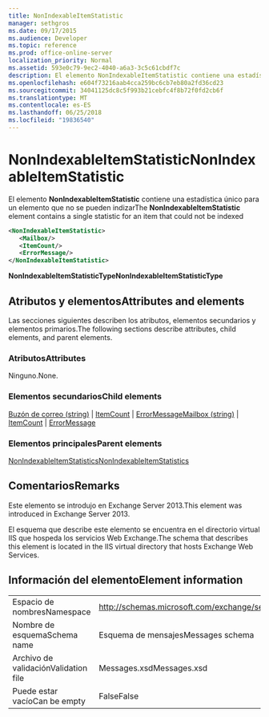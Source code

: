 ```yaml
---
title: NonIndexableItemStatistic
manager: sethgros
ms.date: 09/17/2015
ms.audience: Developer
ms.topic: reference
ms.prod: office-online-server
localization_priority: Normal
ms.assetid: 593e0c79-9ec2-4040-a6a3-3c5c61cbdf7c
description: El elemento NonIndexableItemStatistic contiene una estadística único para un elemento que no se pueden indizar
ms.openlocfilehash: e604f73216aab4cca259bc6cb7eb80a2fd36cd23
ms.sourcegitcommit: 34041125dc8c5f993b21cebfc4f8b72f0fd2cb6f
ms.translationtype: MT
ms.contentlocale: es-ES
ms.lasthandoff: 06/25/2018
ms.locfileid: "19836540"
---
```

# <a name="nonindexableitemstatistic"></a><span data-ttu-id="a5811-103">NonIndexableItemStatistic</span><span class="sxs-lookup"><span data-stu-id="a5811-103">NonIndexableItemStatistic</span></span>

<span data-ttu-id="a5811-104">El elemento **NonIndexableItemStatistic** contiene una estadística único para un elemento que no se pueden indizar</span><span class="sxs-lookup"><span data-stu-id="a5811-104">The **NonIndexableItemStatistic** element contains a single statistic for an item that could not be indexed</span></span> 
  
```XML
<NonIndexableItemStatistic>
   <Mailbox/>
   <ItemCount/>
   <ErrorMessage/>
</NonIndexableItemStatistic>
```

 <span data-ttu-id="a5811-105">**NonIndexableItemStatisticType**</span><span class="sxs-lookup"><span data-stu-id="a5811-105">**NonIndexableItemStatisticType**</span></span>
## <a name="attributes-and-elements"></a><span data-ttu-id="a5811-106">Atributos y elementos</span><span class="sxs-lookup"><span data-stu-id="a5811-106">Attributes and elements</span></span>

<span data-ttu-id="a5811-107">Las secciones siguientes describen los atributos, elementos secundarios y elementos primarios.</span><span class="sxs-lookup"><span data-stu-id="a5811-107">The following sections describe attributes, child elements, and parent elements.</span></span>
  
### <a name="attributes"></a><span data-ttu-id="a5811-108">Atributos</span><span class="sxs-lookup"><span data-stu-id="a5811-108">Attributes</span></span>

<span data-ttu-id="a5811-109">Ninguno.</span><span class="sxs-lookup"><span data-stu-id="a5811-109">None.</span></span>
  
### <a name="child-elements"></a><span data-ttu-id="a5811-110">Elementos secundarios</span><span class="sxs-lookup"><span data-stu-id="a5811-110">Child elements</span></span>

<span data-ttu-id="a5811-111">[Buzón de correo (string)](mailbox-string.md) | [ItemCount](itemcount.md) | [ErrorMessage](errormessage.md)</span><span class="sxs-lookup"><span data-stu-id="a5811-111">[Mailbox (string)](mailbox-string.md) | [ItemCount](itemcount.md) | [ErrorMessage](errormessage.md)</span></span>
  
### <a name="parent-elements"></a><span data-ttu-id="a5811-112">Elementos principales</span><span class="sxs-lookup"><span data-stu-id="a5811-112">Parent elements</span></span>

[<span data-ttu-id="a5811-113">NonIndexableItemStatistics</span><span class="sxs-lookup"><span data-stu-id="a5811-113">NonIndexableItemStatistics</span></span>](nonindexableitemstatistics.md)
  
## <a name="remarks"></a><span data-ttu-id="a5811-114">Comentarios</span><span class="sxs-lookup"><span data-stu-id="a5811-114">Remarks</span></span>

<span data-ttu-id="a5811-115">Este elemento se introdujo en Exchange Server 2013.</span><span class="sxs-lookup"><span data-stu-id="a5811-115">This element was introduced in Exchange Server 2013.</span></span>
  
<span data-ttu-id="a5811-116">El esquema que describe este elemento se encuentra en el directorio virtual IIS que hospeda los servicios Web Exchange.</span><span class="sxs-lookup"><span data-stu-id="a5811-116">The schema that describes this element is located in the IIS virtual directory that hosts Exchange Web Services.</span></span>
  
## <a name="element-information"></a><span data-ttu-id="a5811-117">Información del elemento</span><span class="sxs-lookup"><span data-stu-id="a5811-117">Element information</span></span>

|||
|:-----|:-----|
|<span data-ttu-id="a5811-118">Espacio de nombres</span><span class="sxs-lookup"><span data-stu-id="a5811-118">Namespace</span></span>  <br/> |http://schemas.microsoft.com/exchange/services/2006/messages  <br/> |
|<span data-ttu-id="a5811-119">Nombre de esquema</span><span class="sxs-lookup"><span data-stu-id="a5811-119">Schema name</span></span>  <br/> |<span data-ttu-id="a5811-120">Esquema de mensajes</span><span class="sxs-lookup"><span data-stu-id="a5811-120">Messages schema</span></span>  <br/> |
|<span data-ttu-id="a5811-121">Archivo de validación</span><span class="sxs-lookup"><span data-stu-id="a5811-121">Validation file</span></span>  <br/> |<span data-ttu-id="a5811-122">Messages.xsd</span><span class="sxs-lookup"><span data-stu-id="a5811-122">Messages.xsd</span></span>  <br/> |
|<span data-ttu-id="a5811-123">Puede estar vacío</span><span class="sxs-lookup"><span data-stu-id="a5811-123">Can be empty</span></span>  <br/> |<span data-ttu-id="a5811-124">False</span><span class="sxs-lookup"><span data-stu-id="a5811-124">False</span></span>  <br/> |
   

